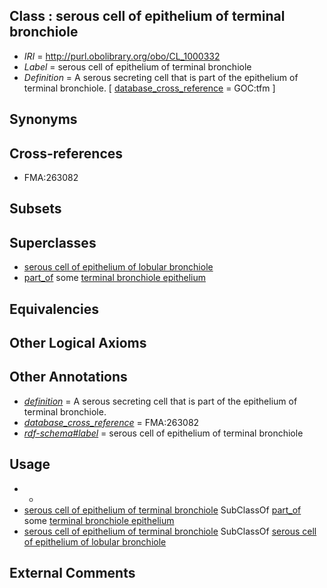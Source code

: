 
## Class : serous cell of epithelium of terminal bronchiole

 * *IRI* = http://purl.obolibrary.org/obo/CL_1000332
 * *Label* = serous cell of epithelium of terminal bronchiole
 * *Definition* = A serous secreting cell that is part of the epithelium of terminal bronchiole. [ [database_cross_reference](../../ef/oboInOwl#hasDbXref.md) = GOC:tfm ]

## Synonyms


## Cross-references

 * FMA:263082

## Subsets


## Superclasses

 * [serous cell of epithelium of lobular bronchiole](../../CL/33/CL_1000333.md)
 * [part_of](../../BFO/50/BFO_0000050.md) some [terminal bronchiole epithelium](../../UBERON/58/UBERON_0001958.md)

## Equivalencies


## Other Logical Axioms


## Other Annotations

 * *[definition](../../IAO/15/IAO_0000115.md)* = A serous secreting cell that is part of the epithelium of terminal bronchiole.
 * *[database_cross_reference](../../ef/oboInOwl#hasDbXref.md)* = FMA:263082
 * *[rdf-schema#label](../../el/rdf-schema#label.md)* = serous cell of epithelium of terminal bronchiole

## Usage

 * -
 * [serous cell of epithelium of terminal bronchiole](../../CL/32/CL_1000332.md) SubClassOf [part_of](../../BFO/50/BFO_0000050.md) some [terminal bronchiole epithelium](../../UBERON/58/UBERON_0001958.md)
 * [serous cell of epithelium of terminal bronchiole](../../CL/32/CL_1000332.md) SubClassOf [serous cell of epithelium of lobular bronchiole](../../CL/33/CL_1000333.md)

## External Comments

